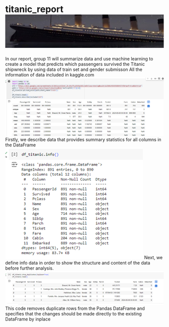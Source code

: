 # titanic_report ![](images/header.png)
In our report, group 11 will summarize data and use machine learning to create a model that predicts which passengers survived the Titanic shipwreck by using data of train set and gender submisson
All the information of data included in kaggle.com
![](images/describe.PNG)
Firstly, we describe data that provides summary statistics for all columns in the DataFrame
![](images/info.PNG)
Next, we define info data in order to show the structure and content of the data before further analysis.
![](images/dropduplicate.PNG)
This code removes duplicate rows from the Pandas DataFrame and specifies that the changes should be made directly to the existing DataFrame by inplace
